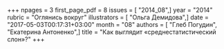 +++
npages = 3
first_page_pdf = 8
issues = [ "2014_08",]
year = "2014"
rubric = "Оглянись вокруг"
illustrators = [ "Ольга Демидова",]
date = "2017-05-03T00:17:31+03:00"
month = "08"
authors = [ "Глеб Погудин", "Екатерина Антоненко",]
title = "Как выглядит «среднестатистический слон»?"
+++
